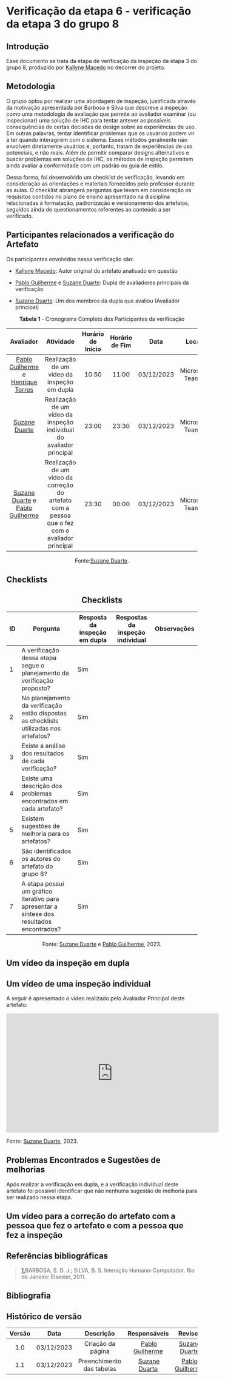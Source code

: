 # **Verificação da etapa 6 - verificação da etapa 3 do grupo 8**

## Introdução

Esse documento se trata da etapa de verificação da inspeção da etapa 3 do grupo 8, produzido por [Kallyne Macedo](https://github.com/kalipassos) no decorrer do projeto.

## Metodologia

O grupo optou por realizar uma abordagem de inspeção, justificada através da motivação apresentada por Barbosa e Silva que descreve a inspeção como uma metodologia de avaliação que permite ao avaliador examinar (ou inspecionar) uma solução de IHC para tentar antever as possíveis consequências de certas decisões de design sobre as experiências de uso. Em outras palavras, tentar identificar problemas que os usuários podem vir a ter quando interagirem com o sistema. Esses métodos geralmente não envolvem diretamente usuários e, portanto, tratam de experiências de uso potenciais, e não reais. Além de permitir comparar designs alternativos e buscar problemas em soluções de IHC, os métodos de inspeção permitem ainda avaliar a conformidade com um padrão ou guia de estilo.

Dessa forma, foi desenvolvido um checklist de verificação, levando em consideração as orientações e materiais fornecidos pelo professor durante as aulas. O checklist abrangerá perguntas que levam em consideração os requisitos contidos no plano de ensino apresentado na disiciplina relacionadas à formatação, padronização e versionamento dos artefatos, seguidos ainda de questionamentos referentes ao conteúdo a ser verificado.

## Participantes relacionados a verificação do Artefato

Os participantes envolvidos nessa verificação são:

- [Kallyne Macedo](https://github.com/kalipassos): Autor original do artefato analisado em questão

- [Pablo Guilherme](https://github.com/PabloGJBS) e [Suzane Duarte](https://github.com/suzaneduarte): Dupla de avaliadores principais da verificação

- [Suzane Duarte](https://github.com/suzaneduarte): Um dos membros da dupla que avaliou (Avaliador principal)

<center>

**Tabela 1** - Cronograma Completo dos Participantes da verificação

|                                               Avaliador                                               |                                            Atividade                                            | Horário de Início | Horário de Fim |    Data    |      Local      |
| :---------------------------------------------------------------------------------------------------: | :---------------------------------------------------------------------------------------------: | :---------------: | :------------: | :--------: | :-------------: |
| [Pablo Guilherme](https://github.com/PabloGJBS) e [Henrique Torres](https://github.com/henriqtorresl) |                           Realização de um vídeo da inspeção em dupla                           |       10:50       |     11:00      | 03/12/2023 | Microsoft Teams |
|                           [Suzane Duarte](https://github.com/suzaneduarte)                            |              Realização de um vídeo da inspeção individual do avaliador principal               |       23:00       |     23:30      | 03/12/2023 | Microsoft Teams |
|  [Suzane Duarte](https://github.com/suzaneduarte) e [Pablo Guilherme](https://github.com/PabloGJBS)   | Realização de um vídeo da correção do artefato com a pessoa que o fez com o avaliador principal |       23:30       |     00:00      | 03/12/2023 | Microsoft Teams |

Fonte:[Suzane Duarte](https://github.com/suzaneduarte).

</center>

## Checklists

<center>

## Checklists

| ID  | Pergunta                                                                                  | Resposta da inspeção em dupla | Respostas da inspeção individual | Observações |
| --- | ----------------------------------------------------------------------------------------- | ----------------------------- | -------------------------------- | ----------- |
| 1   | A verificação dessa etapa segue o planejamento da verificação proposto?                   | Sim                           |                                  |             |
| 2   | No planejamento da verificação estão dispostas as checklists utilizadas nos artefatos?    | Sim                           |                                  |             |
| 3   | Existe a análise dos resultados de cada verificação?                                      | Sim                           |                                  |             |
| 4   | Existe uma descrição dos problemas encontrados em cada artefato?                          | Sim                           |                                  |             |
| 5   | Existem sugestões de melhoria para os artefatos?                                          | Sim                           |                                  |             |
| 6   | São identificados os autores do artefato do grupo 8?                                      | Sim                           |                                  |             |
| 7   | A etapa possui um gráfico iterativo para apresentar a síntese dos resultados encontrados? | Sim                           |                                  |             |

Fonte: [Suzane Duarte](https://github.com/suzaneduarte) e [Pablo Guilherme](https://github.com/PabloGJBS), 2023.

</center>

## Um vídeo da inspeção em dupla

## Um vídeo de uma inspeção individual

A seguir é apresentado o vídeo realizado pelo Avaliador Principal deste artefato:

<iframe width="560" height="315" src="https://www.youtube.com/embed/zrALmmqsLRs?si=fVFP0NRi6Qaqb_Wf" title="YouTube video player" frameborder="0" allow="accelerometer; autoplay; clipboard-write; encrypted-media; gyroscope; picture-in-picture; web-share" allowfullscreen></iframe>

Fonte: [Suzane Duarte](https://github.com/suzaneduarte), 2023.

## Problemas Encontrados e Sugestões de melhorias

Após realizar a verificação em dupla, e a verificação individual deste artefato foi possível identificar que não nenhuma sugestão de melhoria para ser realizado nessa etapa.

## Um vídeo para a correção do artefato com a pessoa que fez o artefato e com a pessoa que fez a inspeção

## Referências bibliográficas

> <a id="REF1" href="#anchor_1">1.</a>BARBOSA, S. D. J.; SILVA, B. S. Interação Humano-Computador. Rio de Janeiro: Elsevier, 2011.<br>

## Bibliografia

## Histórico de versão

| Versão |    Data    |         Descrição         |                   Responsáveis                    |                     Revisor                      |
| :----: | :--------: | :-----------------------: | :-----------------------------------------------: | :----------------------------------------------: |
|  1.0   | 03/12/2023 |     Criação da página     |   [Pablo Guilherme](https://github.com/PabloJBS)  | [Suzane Duarte](https://github.com/suzaneduarte) |
|  1.1   | 03/12/2023 | Preenchimento das tabelas |  [Suzane Duarte](https://github.com/suzaneduarte) |  [Pablo Guilherme](https://github.com/PabloJBS)  |
